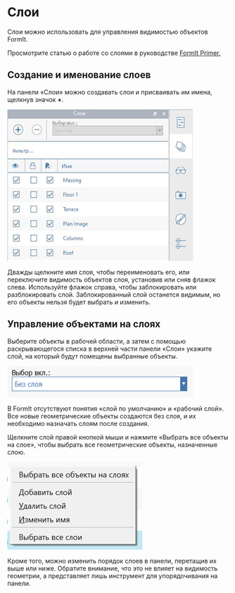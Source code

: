# Слои

Слои можно использовать для управления видимостью объектов FormIt.

Просмотрите статью о работе со слоями в руководстве [FormIt Primer.](https://windows.help.formit.autodesk.com/building-the-farnsworth-house/control-visibility-with-layers)

## Создание и именование слоев

На панели «Слои» можно создавать слои и присваивать им имена, щелкнув значок **+**.

![](../.gitbook/assets/layer-locking-image.jpg)

Дважды щелкните имя слоя, чтобы переименовать его, или переключите видимость объектов слоя, установив или сняв флажок слева. Используйте флажок справа, чтобы заблокировать или разблокировать слой. Заблокированный слой останется видимым, но его объекты нельзя будет выбрать и изменить.

## Управление объектами на слоях

Выберите объекты в рабочей области, а затем с помощью раскрывающегося списка в верхней части панели «Слои» укажите слой, на который будут помещены выбранные объекты.

![](../.gitbook/assets/20191216-layers-panel-2.png)

В FormIt отсутствуют понятия «слой по умолчанию» и «рабочий слой». Все новые геометрические объекты создаются без слоя, и их необходимо назначать слоям после создания.

Щелкните слой правой кнопкой мыши и нажмите «Выбрать все объекты на слое», чтобы выбрать все геометрические объекты, назначенные слою.

![](../.gitbook/assets/20191216-layers-panel-3.png)

Кроме того, можно изменить порядок слоев в панели, перетащив их выше или ниже. Обратите внимание, что это не влияет на видимость геометрии, а представляет лишь инструмент для упорядочивания на панели.

